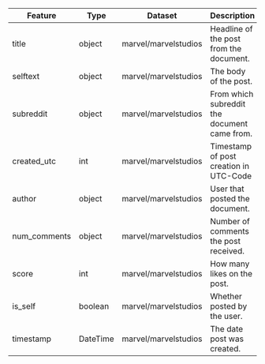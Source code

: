 |Feature|Type|Dataset|Description|
|---|---|---|---|
|title|object|marvel/marvelstudios|Headline of the post from the document.|
|selftext|object|marvel/marvelstudios|The body of the post.|
|subreddit|object|marvel/marvelstudios|From which subreddit the document came from.|
|created_utc|int|marvel/marvelstudios|Timestamp of post creation in UTC-Code|
|author|object|marvel/marvelstudios|User that posted the document.|
|num_comments|object|marvel/marvelstudios|Number of comments the post received.|
|score|int|marvel/marvelstudios|How many likes on the post.|
|is_self|boolean|marvel/marvelstudios|Whether posted by the user.|
|timestamp|DateTime|marvel/marvelstudios|The date post was created.|
